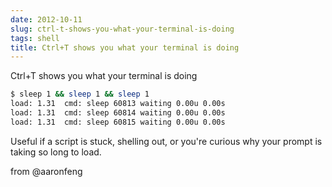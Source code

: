 ```yaml
---
date: 2012-10-11
slug: ctrl-t-shows-you-what-your-terminal-is-doing
tags: shell
title: Ctrl+T shows you what your terminal is doing
---
```


Ctrl+T shows you what your terminal is doing

```sh
$ sleep 1 && sleep 1 && sleep 1
load: 1.31  cmd: sleep 60813 waiting 0.00u 0.00s
load: 1.31  cmd: sleep 60814 waiting 0.00u 0.00s
load: 1.31  cmd: sleep 60815 waiting 0.00u 0.00s 
```

Useful if a script is stuck, shelling out, or you're curious why your prompt is taking so long to load.

from @aaronfeng
